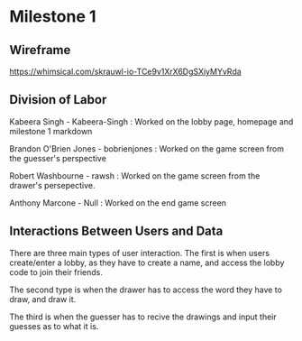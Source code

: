 # Milestone 1

## Wireframe

<https://whimsical.com/skrauwl-io-TCe9v1XrX6DgSXiyMYvRda>

## Division of Labor

Kabeera Singh - Kabeera-Singh : Worked on the lobby page, homepage and milestone 1 markdown

Brandon O'Brien Jones - bobrienjones : Worked on the game screen from the guesser's perspective

Robert Washbourne - rawsh : Worked on the game screen from the drawer's persepective.

Anthony Marcone - Null : Worked on the end game screen

## Interactions Between Users and Data

There are three main types of user interaction. The first is when users create/enter a lobby, as they have to create a name, and access the lobby code to join their friends.

The second type is when the drawer has to access the word they have to draw, and draw it.

The third is when the guesser has to recive the drawings and input their guesses as to what it is.
